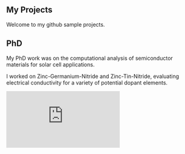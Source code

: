## My Projects
Welcome to my github sample projects. 

## PhD 
My PhD work was on the computational analysis of semiconductor materials for solar cell applications. 

I worked on Zinc-Germanium-Nitride and Zinc-Tin-Nitride, evaluating electrical conductivity for a variety of potential dopant elements. 

![ZnGeN2 Conductivity for candidate dopants](https://github.com/nadamski/SampleProjects/blob/main/AdamskiGRCposter081018.pdf)


